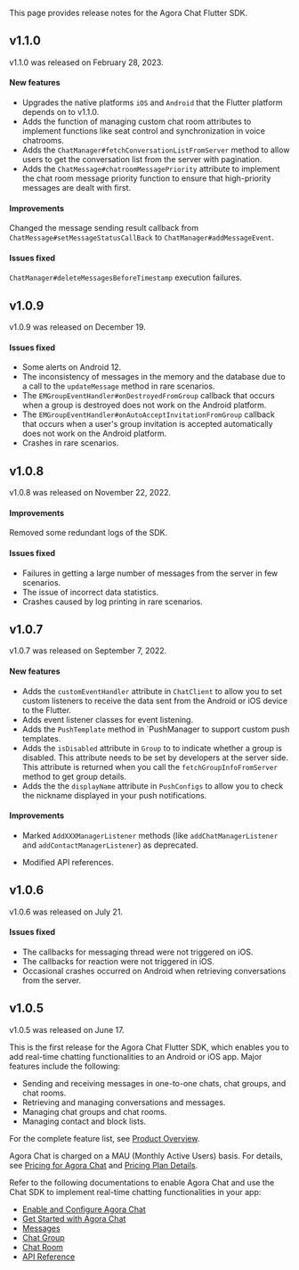 This page provides release notes for the Agora Chat Flutter SDK.

## v1.1.0

v1.1.0 was released on February 28, 2023.

#### New features

- Upgrades the native platforms `iOS` and `Android` that the Flutter platform depends on to v1.1.0.
- Adds the function of managing custom chat room attributes to implement functions like seat control and synchronization in voice chatrooms.
- Adds the `ChatManager#fetchConversationListFromServer` method to allow users to get the conversation list from the server with pagination.
- Adds the `ChatMessage#chatroomMessagePriority` attribute to implement the chat room message priority function to ensure that high-priority messages are dealt with first.

#### Improvements

Changed the message sending result callback from `ChatMessage#setMessageStatusCallBack` to `ChatManager#addMessageEvent`.

#### Issues fixed

`ChatManager#deleteMessagesBeforeTimestamp` execution failures.

## v1.0.9

v1.0.9 was released on December 19.

#### Issues fixed

- Some alerts on Android 12.
- The inconsistency of messages in the memory and the database due to a call to the `updateMessage` method in rare scenarios.
- The `EMGroupEventHandler#onDestroyedFromGroup` callback that occurs when a group is destroyed does not work on the Android platform.
- The `EMGroupEventHandler#onAutoAcceptInvitationFromGroup` callback that occurs when a user's group invitation is accepted automatically does not work on the Android platform.
- Crashes in rare scenarios.

## v1.0.8

v1.0.8 was released on November 22, 2022.

#### Improvements

Removed some redundant logs of the SDK.

#### Issues fixed

- Failures in getting a large number of messages from the server in few scenarios.
- The issue of incorrect data statistics.
- Crashes caused by log printing in rare scenarios.

## v1.0.7

v1.0.7 was released on September 7, 2022.

#### New features

- Adds the `customEventHandler` attribute in `ChatClient` to allow you to set custom listeners to receive the data sent from the Android or iOS device to the Flutter. 
- Adds event listener classes for event listening.
- Adds the `PushTemplate` method in `PushManager to support custom push templates. 
- Adds the `isDisabled` attribute in `Group` to to indicate whether a group is disabled. This attribute needs to be set by developers at the server side. This attribute is returned when you call the `fetchGroupInfoFromServer` method to get group details.
- Adds the the `displayName` attribute in `PushConfigs` to allow you to check the nickname displayed in your push notifications.

#### Improvements

- Marked `AddXXXManagerListener` methods (like `addChatManagerListener`  and `addContactManagerListener`) as deprecated.

- Modified API references.

## v1.0.6

v1.0.6 was released on July 21.

#### Issues fixed

- The callbacks for messaging thread were not triggered on iOS.
- The callbacks for reaction were not triggered in iOS.
- Occasional crashes occurred on Android when retrieving conversations from the server.

## v1.0.5

v1.0.5 was released on June 17.

This is the first release for the Agora Chat Flutter SDK, which enables you to add real-time chatting functionalities to an Android or iOS app. Major features include the following:

- Sending and receiving messages in one-to-one chats, chat groups, and chat rooms.
- Retrieving and managing conversations and messages.
- Managing chat groups and chat rooms.
- Managing contact and block lists.

For the complete feature list, see [Product Overview](./agora_chat_overview?platform=Flutter).

Agora Chat is charged on a MAU (Monthly Active Users) basis. For details, see [Pricing for Agora Chat](./agora_chat_pricing?platform=Flutter) and [Pricing Plan Details](./agora_chat_plan?platform=Flutter).

Refer to the following documentations to enable Agora Chat and use the Chat SDK to implement real-time chatting functionalities in your app:

- [Enable and Configure Agora Chat](./enable_agora_chat)
- [Get Started with Agora Chat](./agora_chat_get_started_flutter)
- [Messages](./agora_chat_message_overview?platform=Flutter)
- [Chat Group](./agora_chat_group_overview?platform=Flutter)
- [Chat Room](./agora_chat_chatroom_overview?platform=Flutter)
- [API Reference](./api-ref?platform=Flutter)